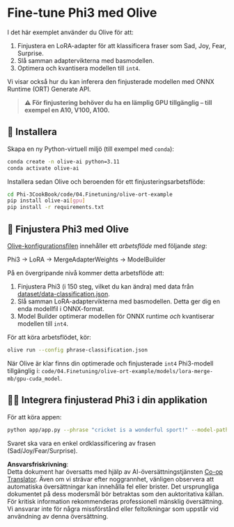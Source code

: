 <!--
CO_OP_TRANSLATOR_METADATA:
{
  "original_hash": "4164123a700fecd535d850f09506d72a",
  "translation_date": "2025-05-09T04:45:29+00:00",
  "source_file": "code/04.Finetuning/olive-ort-example/README.md",
  "language_code": "sv"
}
-->
# Fine-tune Phi3 med Olive

I det här exemplet använder du Olive för att:

1. Finjustera en LoRA-adapter för att klassificera fraser som Sad, Joy, Fear, Surprise.
1. Slå samman adaptervikterna med basmodellen.
1. Optimera och kvantisera modellen till `int4`.

Vi visar också hur du kan inferera den finjusterade modellen med ONNX Runtime (ORT) Generate API.

> **⚠️ För finjustering behöver du ha en lämplig GPU tillgänglig – till exempel en A10, V100, A100.**

## 💾 Installera

Skapa en ny Python-virtuell miljö (till exempel med `conda`):

```bash
conda create -n olive-ai python=3.11
conda activate olive-ai
```

Installera sedan Olive och beroenden för ett finjusteringsarbetsflöde:

```bash
cd Phi-3CookBook/code/04.Finetuning/olive-ort-example
pip install olive-ai[gpu]
pip install -r requirements.txt
```

## 🧪 Finjustera Phi3 med Olive
[Olive-konfigurationsfilen](../../../../../code/04.Finetuning/olive-ort-example/phrase-classification.json) innehåller ett *arbetsflöde* med följande *steg*:

Phi3 -> LoRA -> MergeAdapterWeights -> ModelBuilder

På en övergripande nivå kommer detta arbetsflöde att:

1. Finjustera Phi3 (i 150 steg, vilket du kan ändra) med data från [dataset/data-classification.json](../../../../../code/04.Finetuning/olive-ort-example/dataset/dataset-classification.json).
1. Slå samman LoRA-adaptervikterna med basmodellen. Detta ger dig en enda modellfil i ONNX-format.
1. Model Builder optimerar modellen för ONNX runtime *och* kvantiserar modellen till `int4`.

För att köra arbetsflödet, kör:

```bash
olive run --config phrase-classification.json
```

När Olive är klar finns din optimerade och finjusterade `int4` Phi3-modell tillgänglig i: `code/04.Finetuning/olive-ort-example/models/lora-merge-mb/gpu-cuda_model`.

## 🧑‍💻 Integrera finjusterad Phi3 i din applikation

För att köra appen:

```bash
python app/app.py --phrase "cricket is a wonderful sport!" --model-path models/lora-merge-mb/gpu-cuda_model
```

Svaret ska vara en enkel ordklassificering av frasen (Sad/Joy/Fear/Surprise).

**Ansvarsfriskrivning**:  
Detta dokument har översatts med hjälp av AI-översättningstjänsten [Co-op Translator](https://github.com/Azure/co-op-translator). Även om vi strävar efter noggrannhet, vänligen observera att automatiska översättningar kan innehålla fel eller brister. Det ursprungliga dokumentet på dess modersmål bör betraktas som den auktoritativa källan. För kritisk information rekommenderas professionell mänsklig översättning. Vi ansvarar inte för några missförstånd eller feltolkningar som uppstår vid användning av denna översättning.